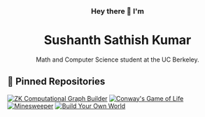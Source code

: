 <h3 align="center">
    Hey there 👋 I'm 
</h3>
<h1 align="center">
  Sushanth Sathish Kumar
</h1>


<p align="center"> 
  Math and Computer Science student at the UC Berkeley.
</p>

## 📌 Pinned Repositories
[![ZK Computational Graph Builder](https://github-readme-stats.vercel.app/api/pin/?username=sushanthkumar2004&repo=zk-computational-graph-builder&border_color=7F3FBF&bg_color=0D1117&title_color=C9D1D9&text_color=8B949E&icon_color=7F3FBF)](https://github.com/sushanthkumar2004/ZK-Computational-Graph-Builder)
[![Conway's Game of Life](https://github-readme-stats.vercel.app/api/pin/?username=sushanthkumar2004&repo=game-of-life&border_color=7F3FBF&bg_color=0D1117&title_color=C9D1D9&text_color=8B949E&icon_color=7F3FBF)](https://github.com/sushanthkumar2004/game-of-life)
[![Minesweeper](https://github-readme-stats.vercel.app/api/pin/?username=sushanthkumar2004&repo=minesweeper&border_color=7F3FBF&bg_color=0D1117&title_color=C9D1D9&text_color=8B949E&icon_color=7F3FBF)](https://github.com/sushanthkumar2004/minesweeper)
[![Build Your Own World](https://github-readme-stats.vercel.app/api/pin/?username=sushanthkumar2004&repo=build-your-own-world&border_color=7F3FBF&bg_color=0D1117&title_color=C9D1D9&text_color=8B949E&icon_color=7F3FBF)](https://github.com/sushanthkumar2004/build-your-own-world)
